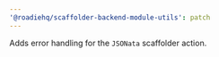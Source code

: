 ```yaml
---
'@roadiehq/scaffolder-backend-module-utils': patch
---
```


Adds error handling for the `JSONata` scaffolder action.
